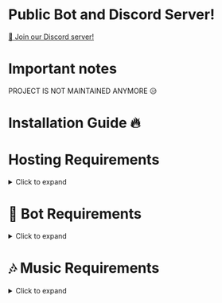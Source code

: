 # Public Bot and Discord Server!
[📢 Join our Discord server!](https://discord.gg/whpAuajamK)

# Important notes
PROJECT IS NOT MAINTAINED ANYMORE 😥

# Installation Guide 🔥
# Hosting Requirements
<details>
  <summary> Click to expand</summary>

 - nodejs version 16.6 or higher, I recommend the latest STABLE version
 - python version 3.8 or higher, to install the database enmap (better-sqlite3)
 - A VPS would be advised, so you don't need to keep your PC/laptop/RasPi 24/7 online!
 - Check out my recommended Host: BERO-HOST and use code milrato for cheap OP VPS (kvm)
  
</details>


# 🤖 Bot Requirements
<details>
  <summary> Click to expand</summary>

- Download the Source Code
- Either by: git clone https://github.com/PixelDev2/Multipurpose-discord-bot
- downloading it as a zip from the releases tab or a branch.

</details>


# 🎶 Music Requirements
<details>
  <summary> Click to expand</summary>

  - To allow your Bot to play music, you need to connect it to a LavaLink station! There are many public ones out there for example lava.link An example for a public configuration will be listed down below.
  1 - Make sure Java 11 is installed on your system!
  2 - Download Lavalink.jar
  3 - Download application.yml
      - Download my example, it's the configuration for the lavalink.jar file!
  4 - Now put application.yml and Lavalink.jar in the same folder and start it
  - To start LavaLink type: java -jar Lavalink.jar
  - Make sure to keep your terminal Open!
  - If you want to use something like npm i -g pm2 to host it without keeping your terminal open type: pm2 start java -- -jar Lavalink.jar
  5 - The settings like password in application.yml and port must be provided in the botconfig/config.json of the Bot
    - If you used the default settings, than no adjustments are needed and it should look like this:
```json
{
   "clientsettings": {
       "nodes": [
           {
               "host": "localhost",
               "port": 2333,
               "password": "youshallnotpass"
           }
       ]
   }
}
```

**6 - You don't want to host your own LavaLink?**  
&nbsp;&nbsp;&nbsp;&nbsp;• Or just use something like this:

```json
{
   "clientsettings": {
       "nodes": [
           {
               "host": "lava.link",
               "port": 80,
               "password": "Anything for the Password"
           }
       ]
   }
}
```
# 🤖 Configuration and Starting
<details>
  <summary> Click to expand</summary>

  NOTE: You can do the exact same configuration inside of the example.env file, just make sure to rename it to .env or use environment variables!

Check `🎶 Music Requirements` that you started lavalink / use a valid public lavalink station.
Fill in all required data in ./botconfig/config.json NOTE: If you're on replit.com, it is exposed to everyone!(use .env instead)
Fill in all required data in the .json files in ./social_log/ (./social_log/streamconfig.json & ./social_log/twitter.json), if you want the SOCIAL LOGS to work! (the key authToken in streamconfig does not need to be filled in!)
You can adjust some settings in the other ./botconfig/*.json Files, BUT PLEASE KEEP MY CREDITS & ADS! This is the only way on how my hard work is "revenued".
Now start the bot by opening a cmd line in that folder and typing: node index.js or npm start * If you don't want to keep the terminal open or if you're on linux, check out pm2 (and my tutorial) and type: pm2 start --name Bot_Name index.js
